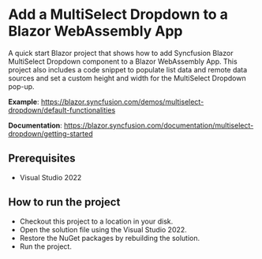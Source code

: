 # Add a MultiSelect Dropdown to a Blazor WebAssembly App

A quick start Blazor project that shows how to add Syncfusion Blazor MultiSelect Dropdown component to a Blazor WebAssembly App. This project also includes a code snippet to populate list data and remote data sources and set a custom height and width for the MultiSelect Dropdown pop-up.

**Example**: https://blazor.syncfusion.com/demos/multiselect-dropdown/default-functionalities 

**Documentation**: https://blazor.syncfusion.com/documentation/multiselect-dropdown/getting-started 

## Prerequisites

* Visual Studio 2022

## How to run the project

* Checkout this project to a location in your disk.
* Open the solution file using the Visual Studio 2022.
* Restore the NuGet packages by rebuilding the solution.
* Run the project.
